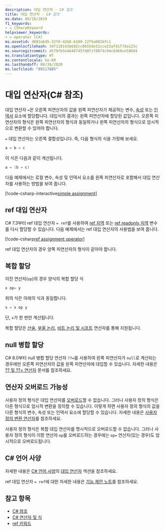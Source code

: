 ```yaml
---
description: 대입 연산자 - C# 참조
title: 대입 연산자 - C# 참조
ms.date: 09/10/2019
f1_keywords:
- =_CSharpKeyword
helpviewer_keywords:
- = operator [C#]
ms.assetid: d802a6d5-32f0-42b8-b180-12f5a081bfc1
ms.openlocfilehash: 3df118143b692cc8655de31cce23af41f7da125c
ms.sourcegitcommit: d579fb5e4b46745fd0f1f8874c94c6469ce58604
ms.translationtype: HT
ms.contentlocale: ko-KR
ms.lasthandoff: 08/30/2020
ms.locfileid: "89117885"
---
```

# <a name="assignment-operators-c-reference"></a>대입 연산자(C# 참조)

대입 연산자 `=`은 오른쪽 피연산자의 값을 왼쪽 피연산자가 제공하는 변수, [속성](../../programming-guide/classes-and-structs/properties.md) 또는 [인덱서](../../programming-guide/indexers/index.md) 요소에 할당합니다. 대입식의 결과는 왼쪽 피연산자에 할당된 값입니다. 오른쪽 피연산자의 형식은 왼쪽 피연산자의 형식과 동일하거나 왼쪽 피연산자의 형식으로 암시적으로 변환할 수 있어야 합니다.

`=` 대입 연산자는 오른쪽 결합성입니다. 즉, 다음 형식의 식을 가정해 보세요.

```csharp
a = b = c
```

이 식은 다음과 같이 계산됩니다.

```csharp
a = (b = c)
```

다음 예제에서는 로컬 변수, 속성 및 인덱서 요소를 왼쪽 피연산자로 포함해서 대입 연산자를 사용하는 방법을 보여 줍니다.

[!code-csharp-interactive[simple assignment](snippets/shared/AssignmentOperator.cs#Simple)]

## <a name="ref-assignment-operator"></a>ref 대입 연산자

C# 7.3부터 ref 대입 연산자 `= ref`를 사용하여 [ref 지역](../keywords/ref.md#ref-locals) 또는 [ref readonly 지역](../keywords/ref.md#ref-readonly-locals) 변수를 다시 할당할 수 있습니다. 다음 예제에서는 ref 대입 연산자의 사용법을 보여 줍니다.

[!code-csharp[ref assignment operator](snippets/shared/AssignmentOperator.cs#RefAssignment)]

ref 대입 연산자의 경우 양쪽 피연산자의 형식이 같아야 합니다.

## <a name="compound-assignment"></a>복합 할당

이진 연산자(`op`)의 경우 양식의 복합 할당 식

```csharp
x op= y
```

위의 식은 아래의 식과 동일합니다.

```csharp
x = x op y
```

단, `x`가 한 번만 계산됩니다.

복합 할당은 [산술](arithmetic-operators.md#compound-assignment), [부울 논리](boolean-logical-operators.md#compound-assignment), [비트 논리 및 시프트](bitwise-and-shift-operators.md#compound-assignment) 연산자를 통해 지원됩니다.

## <a name="null-coalescing-assignment"></a>null 병합 할당

C# 8.0부터 null 병합 할당 연산자 `??=`를 사용하여 왼쪽 피연산자가 `null`로 계산되는 경우에만 오른쪽 피연산자의 값을 왼쪽 피연산자에 대입할 수 있습니다. 자세한 내용은 [?? 및 ??= 연산자](null-coalescing-operator.md) 문서를 참조하세요.

## <a name="operator-overloadability"></a>연산자 오버로드 가능성

사용자 정의 형식은 대입 연산자를 [오버로드](operator-overloading.md)할 수 없습니다. 그러나 사용자 정의 형식은 다른 형식으로 암시적 변환을 정의할 수 있습니다. 이렇게 하면 사용자 정의 형식의 값을 다른 형식의 변수, 속성 또는 인덱서 요소에 할당할 수 있습니다. 자세한 내용은 [사용자 정의 변환 연산자](user-defined-conversion-operators.md)를 참조하세요.

사용자 정의 형식은 복합 대입 연산자를 명시적으로 오버로드할 수 없습니다. 그러나 사용자 정의 형식이 이항 연산자 `op`를 오버로드하는 경우에는 `op=` 연산자(있는 경우)도 암시적으로 오버로드됩니다.

## <a name="c-language-specification"></a>C# 언어 사양

자세한 내용은 [C# 언어 사양](~/_csharplang/spec/introduction.md)의 [대입 연산자](~/_csharplang/spec/expressions.md#assignment-operators) 섹션을 참조하세요.

ref 대입 연산자 `= ref`에 대한 자세한 내용은 [기능 제안 노트](~/_csharplang/proposals/csharp-7.3/ref-local-reassignment.md)를 참조하세요.

## <a name="see-also"></a>참고 항목

- [C# 참조](../index.md)
- [C# 연산자 및 식](index.md)
- [ref 키워드](../keywords/ref.md)
